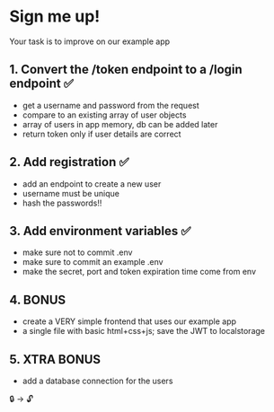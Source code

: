 # Sign me up!

Your task is to improve on our example app

## 1. Convert the /token endpoint to a /login endpoint ✅

- get a username and password from the request
- compare to an existing array of user objects 
- array of users in app memory, db can be added later
- return token only if user details are correct

## 2. Add registration ✅

- add an endpoint to create a new user
- username must be unique
- hash the passwords!!

## 3. Add environment variables ✅

- make sure not to commit .env
- make sure to commit an example .env
- make the secret, port and token expiration time come from env

## 4. **BONUS** 

- create a VERY simple frontend that uses our example app
- a single file with basic html+css+js; save the JWT to localstorage

## 5. **XTRA BONUS** 

- add a database connection for the users









































🔒 → 🔓
